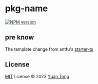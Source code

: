 # pkg-name

[![NPM version](https://img.shields.io/npm/v/pkg-name?color=a1b858&label=)](https://www.npmjs.com/package/pkg-name)

## pre know

The template change from antfu's [starter-ts](https://github.com/antfu/starter-ts)

## License

[MIT](./LICENSE) License © 2023 [Yuan Tong](https://github.com/ytton)
